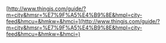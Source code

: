 








[http://www.thingjs.com/guide/?m=city&hmsr=%E7%9F%A5%E4%B9%8E&hmpl=city-feed&hmcu=&hmkw=&hmci=](http://www.thingjs.com/guide/?m=city&hmsr=%E7%9F%A5%E4%B9%8E&hmpl=city-feed&hmcu=&hmkw=&hmci=)


































































